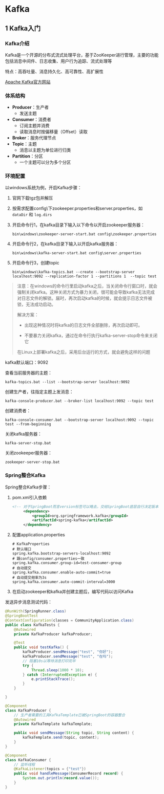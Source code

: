 # Kafka

## 1 Kafka入门

### Kafka介绍

Kafka是一个开源的分布式流式处理平台，基于ZooKeeper进行管理，主要的功能包括消息中间件、日志收集、用户行为追踪、流式处理等

特点：高吞吐量、消息持久化、高可靠性、高扩展性

[Apache Kafka官方网站](https://kafka.apache.org/)



### 体系结构

- **Producer**：生产者
  - 发送主题
- **Consumer**：消费者
  - 订阅主题并消费
  - 读取消息时按偏移量（Offset）读取
- **Broker**：服务代理节点
- **Topic**：主题
  - 消息以主题为单位进行归类
- **Partition**：分区
  - 一个主题可以分为多个分区



### 环境配置

以windows系统为例，开启Kafka步骤：

1. 官网下载tgz包并解压

2. 按需求配置config\下zookeeper.properties和server.properties，如 `dataDir` 和 `log.dirs`

3. 开启命令行1，在kafka目录下输入以下命令以开启zookeeper服务器：

   `bin\windows\zookeeper-server-start.bat config\zookeeper.properties`

4. 开启命令行2，在kafka目录下输入以开启kafka服务器：

   `bin\windows\kafka-server-start.bat config\server.properties`

5. 开启命令行3，创建topic

   `bin\windows\kafka-topics.bat --create --bootstrap-server localhost:9092 --replication-factor 1 --partitions 1  --topic test`



> 注意：在windows的命令行里启动kafka之后，当关闭命令行窗口时，就会强制关闭kafka。这种关闭方式为暴力关闭，很可能会导致kafka无法完成对日志文件的解锁。届时，再次启动kafka的时候，就会提示日志文件被锁，无法成功启动。
>
> 解决方案：
>
> - 出现这种情况时将kafka的日志文件全部删除，再次启动即可。
>
> - 不要暴力关闭kafka，通过在命令行执行kafka-server-stop命令来关闭它
> 
> 在Linux上部署kafka之后，采用后台运行的方式，就会避免这样的问题



kafka默认端口：9092

查看当前服务器的主题：

`kafka-topics.bat --list --bootstrap-server localhost:9092`

创建生产者，往指定主题上发消息：

`kafka-console-producer.bat --broker-list localhost:9092 --topic test`

创建消费者：

`kafka-console-consumer.bat --bootstrap-server localhost:9092 --topic test --from-beginning`

关闭kafka服务器：

`kafka-server-stop.bat`

关闭zookeeper服务器：

`zookeeper-server-stop.bat`



### Spring整合Kafka

Spring整合Kafka步骤：

1. pom.xml引入依赖

   ```xml
   <!-- 对于SpringBoot而言version标签可以略去，交给SpringBoot底层自行决定版本 -->
   		<dependency>
   			<groupId>org.springframework.kafka</groupId>
   			<artifactId>spring-kafka</artifactId>
   		</dependency>
   ```

2. 配置application.properties

   ```properties
   # KafkaProperties
   # 默认端口
   spring.kafka.bootstrap-servers-localhost:9092
   # 跟config/consumer.properties一致
   spring.kafka.consumer.group-id=test-consumer-group
   # 自动提交
   spring.kafka.consumer.enable-auto-commit=true
   # 自动提交频率为3s
   spring.kafka.consumer.auto-commit-interval=3000
   ```

3. 在启动zookeeper和kafka并创建主题后，编写代码以访问Kafka



发送异步消息测试代码：

```java
@RunWith(SpringRunner.class)
@SpringBootTest
@ContextConfiguration(classes = CommunityApplication.class)
public class KafkaTests {
    @Autowired
    private KafkaProducer kafkaProducer;

    @Test
    public void testKafka() {
        kafkaProducer.sendMessage("test", "你好");
        kafkaProducer.sendMessage("test", "在吗");
        // 阻塞10s以等待消息打印完毕
        try {
            Thread.sleep(1000 * 10);
        } catch (InterruptedException e) {
            e.printStackTrace();
        }
    }

}

@Component
class KafkaProducer {
    // 生产者需要的工具KafkaTemplate已被SpringBoot的容器整合
    @Autowired
    private KafkaTemplate kafkaTemplate;

    public void sendMessage(String topic, String content) {
        kafkaTemplate.send(topic, content);
    }
}

@Component
class KafkaConsumer {
    // 监听线程
    @KafkaListener(topics = {"test"})
    public void handleMessage(ConsumerRecord record) {
        System.out.println(record.value());
    }
}
```

